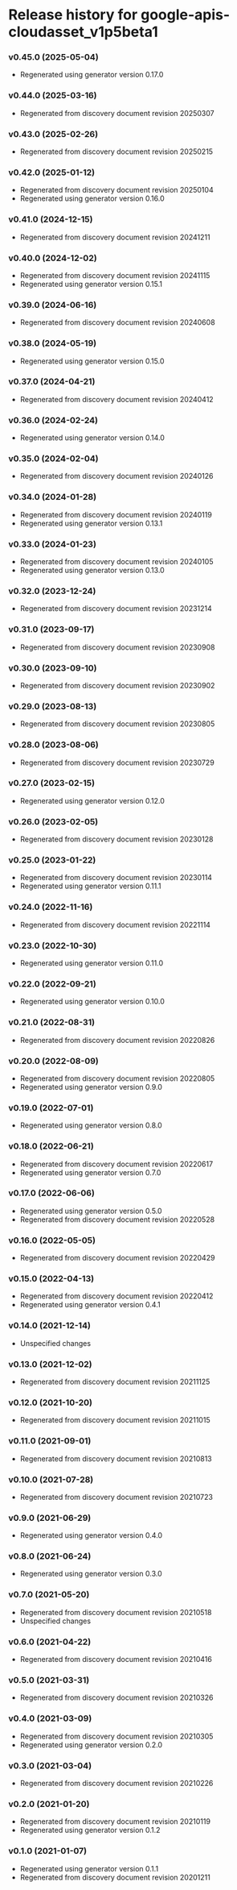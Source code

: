 # Release history for google-apis-cloudasset_v1p5beta1

### v0.45.0 (2025-05-04)

* Regenerated using generator version 0.17.0

### v0.44.0 (2025-03-16)

* Regenerated from discovery document revision 20250307

### v0.43.0 (2025-02-26)

* Regenerated from discovery document revision 20250215

### v0.42.0 (2025-01-12)

* Regenerated from discovery document revision 20250104
* Regenerated using generator version 0.16.0

### v0.41.0 (2024-12-15)

* Regenerated from discovery document revision 20241211

### v0.40.0 (2024-12-02)

* Regenerated from discovery document revision 20241115
* Regenerated using generator version 0.15.1

### v0.39.0 (2024-06-16)

* Regenerated from discovery document revision 20240608

### v0.38.0 (2024-05-19)

* Regenerated using generator version 0.15.0

### v0.37.0 (2024-04-21)

* Regenerated from discovery document revision 20240412

### v0.36.0 (2024-02-24)

* Regenerated using generator version 0.14.0

### v0.35.0 (2024-02-04)

* Regenerated from discovery document revision 20240126

### v0.34.0 (2024-01-28)

* Regenerated from discovery document revision 20240119
* Regenerated using generator version 0.13.1

### v0.33.0 (2024-01-23)

* Regenerated from discovery document revision 20240105
* Regenerated using generator version 0.13.0

### v0.32.0 (2023-12-24)

* Regenerated from discovery document revision 20231214

### v0.31.0 (2023-09-17)

* Regenerated from discovery document revision 20230908

### v0.30.0 (2023-09-10)

* Regenerated from discovery document revision 20230902

### v0.29.0 (2023-08-13)

* Regenerated from discovery document revision 20230805

### v0.28.0 (2023-08-06)

* Regenerated from discovery document revision 20230729

### v0.27.0 (2023-02-15)

* Regenerated using generator version 0.12.0

### v0.26.0 (2023-02-05)

* Regenerated from discovery document revision 20230128

### v0.25.0 (2023-01-22)

* Regenerated from discovery document revision 20230114
* Regenerated using generator version 0.11.1

### v0.24.0 (2022-11-16)

* Regenerated from discovery document revision 20221114

### v0.23.0 (2022-10-30)

* Regenerated using generator version 0.11.0

### v0.22.0 (2022-09-21)

* Regenerated using generator version 0.10.0

### v0.21.0 (2022-08-31)

* Regenerated from discovery document revision 20220826

### v0.20.0 (2022-08-09)

* Regenerated from discovery document revision 20220805
* Regenerated using generator version 0.9.0

### v0.19.0 (2022-07-01)

* Regenerated using generator version 0.8.0

### v0.18.0 (2022-06-21)

* Regenerated from discovery document revision 20220617
* Regenerated using generator version 0.7.0

### v0.17.0 (2022-06-06)

* Regenerated using generator version 0.5.0
* Regenerated from discovery document revision 20220528

### v0.16.0 (2022-05-05)

* Regenerated from discovery document revision 20220429

### v0.15.0 (2022-04-13)

* Regenerated from discovery document revision 20220412
* Regenerated using generator version 0.4.1

### v0.14.0 (2021-12-14)

* Unspecified changes

### v0.13.0 (2021-12-02)

* Regenerated from discovery document revision 20211125

### v0.12.0 (2021-10-20)

* Regenerated from discovery document revision 20211015

### v0.11.0 (2021-09-01)

* Regenerated from discovery document revision 20210813

### v0.10.0 (2021-07-28)

* Regenerated from discovery document revision 20210723

### v0.9.0 (2021-06-29)

* Regenerated using generator version 0.4.0

### v0.8.0 (2021-06-24)

* Regenerated using generator version 0.3.0

### v0.7.0 (2021-05-20)

* Regenerated from discovery document revision 20210518
* Unspecified changes

### v0.6.0 (2021-04-22)

* Regenerated from discovery document revision 20210416

### v0.5.0 (2021-03-31)

* Regenerated from discovery document revision 20210326

### v0.4.0 (2021-03-09)

* Regenerated from discovery document revision 20210305
* Regenerated using generator version 0.2.0

### v0.3.0 (2021-03-04)

* Regenerated from discovery document revision 20210226

### v0.2.0 (2021-01-20)

* Regenerated from discovery document revision 20210119
* Regenerated using generator version 0.1.2

### v0.1.0 (2021-01-07)

* Regenerated using generator version 0.1.1
* Regenerated from discovery document revision 20201211


